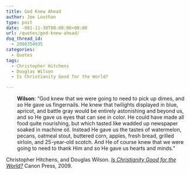 ```yaml
---
title: God Knew Ahead
author: Joe Louthan
type: post
date: -001-11-30T00:00:00+00:00
url: /quotes/god-knew-ahead/
dsq_thread_id:
  - 2008354935
categories:
  - Quotes
tags:
  - Christopher Hitchens
  - Douglas Wilson
  - Is Christianity Good for the World?

---
```

<p style="padding-left: 30px;">
  <strong>Wilson</strong>: &#8220;God knew that we were going to need to pick up dimes, and so He gave us fingernails. He knew that twilights displayed in blue, apricot, and battle gray would be entirely astonishing and beyond us, and so He gave us eyes that can see in color. He could have made all food quite nourishing, but which tasted like wadded up newspaper soaked in machine oil. Instead He gave us the tastes of watermelon, pecans, oatmeal stout, buttered corn, apples, fresh bread, grilled sirloin, and 25-year-old scotch. And He of course knew that we were going to need to thank Him and so He gave us hearts and minds.&#8221;
</p>

Christopher Hitchens, and Douglas Wilson. [_Is Christianity Good for the World?_][1] Canon Press, 2009.

 [1]: https://www.amazon.com/dp/1591280699/ref=as_li_ss_til?tag=iamlipr-20&camp=0&creative=0&linkCode=as4&creativeASIN=1591280699&adid=0TGVJ0SM7ZN67QV0W6DE&